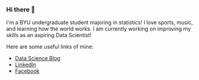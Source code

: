 ### Hi there 👋

I'm a BYU undergraduate student majoring in statistics! I love sports, music, and learning how the world works. I am currently working on improving my skills as an aspiring Data Scientist!

Here are some useful links of mine:
* [Data Science Blog](https://talmage-hilton.github.io/Stat-386-Blog/)
* [LinkedIn](https://www.linkedin.com/in/talmage-hilton-b74382279/)
* [Facebook](https://www.facebook.com/talmage.hilton) 

<!--
**Talmage-Hilton/Talmage-Hilton** is a ✨ _special_ ✨ repository because its `README.md` (this file) appears on your GitHub profile.

Here are some ideas to get you started:

- 🔭 I’m currently working on ...
- 🌱 I’m currently learning ...
- 👯 I’m looking to collaborate on ...
- 🤔 I’m looking for help with ...
- 💬 Ask me about ...
- 📫 How to reach me: ...
- 😄 Pronouns: ...
- ⚡ Fun fact: ...
-->
